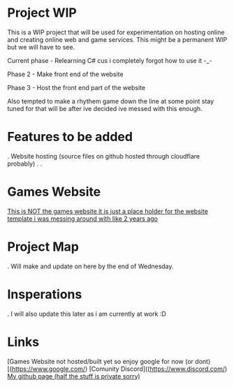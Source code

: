 # Project WIP
This is a WIP project that will be used for experimentation on hosting online and creating online web and game services.
This might be a permanent WIP but we will have to see.

Current phase - Relearning C# cus i completely forgot how to use it -_-

Phase 2 - Make front end of the website

Phase 3 - Host the front end part of the website

Also tempted to make a rhythem game down the line at some point stay tuned for that will be after ive decided ive messed with this enough.

# Features to be added
  . Website hosting (source files on github hosted through cloudflare probably)
  . 
  .
# Games Website 
  [This is NOT the games website it is just a place holder for the website template i was messing around with like 2 years ago](https://github.com/battlequestAAA/Website-files)

# Project Map
  . Will make and update on here by the end of Wednesday.
  
# Insperations
  . I will also update this later as i am currently at work :D
  
# Links
  [Games Website not hosted/built yet so enjoy google for now (or dont)[(https://www.google.com/)
  [Comunity Discord]((https://www.discord.com/)
  [My github page (half the stuff is private sorry)](https://github.com/battlequestAAA)

